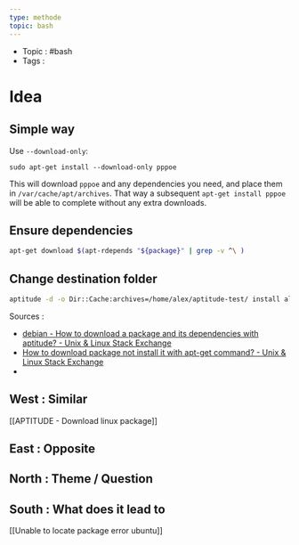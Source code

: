 ```yaml
---
type: methode
topic: bash 
---
```

- Topic : #bash 
- Tags : 

# Idea


## Simple way

Use `--download-only`:
```
sudo apt-get install --download-only pppoe
```
This will download `pppoe` and any dependencies you need, and place them in `/var/cache/apt/archives`. That way a subsequent `apt-get install pppoe` will be able to complete without any extra downloads.

## Ensure dependencies 

```Bash
apt-get download $(apt-rdepends "${package}" | grep -v ^\ )
```

## Change destination folder

```Bash
aptitude -d -o Dir::Cache:archives=/home/alex/aptitude-test/ install alsaplayer
```


Sources :
- [debian - How to download a package and its dependencies with aptitude? - Unix & Linux Stack Exchange](https://unix.stackexchange.com/questions/313101/how-to-download-a-package-and-its-dependencies-with-aptitude/313117#313117)
- [How to download package not install it with apt-get command? - Unix & Linux Stack Exchange](https://unix.stackexchange.com/questions/408346/how-to-download-package-not-install-it-with-apt-get-command)
- 

## West : Similar

[[APTITUDE - Download linux package]]

## East : Opposite

## North : Theme / Question

## South : What does it lead to

[[Unable to locate package error ubuntu]]

